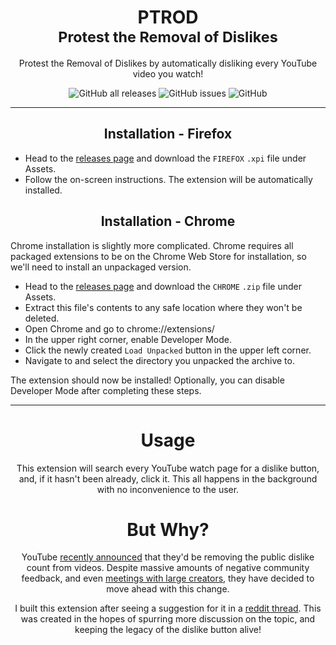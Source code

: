<div align="center">
  
  # PTROD<br><sup>Protest the Removal of Dislikes</sup>

  Protest the Removal of Dislikes by automatically disliking every YouTube video you watch!
  
  ![GitHub all releases](https://img.shields.io/github/downloads/droyti/ptrod/total?color=blueviolet&style=for-the-badge&)
  ![GitHub issues](https://img.shields.io/github/issues/droyti/ptrod?color=blueviolet&style=for-the-badge)
  ![GitHub](https://img.shields.io/github/license/droyti/ptrod?color=blueviolet&style=for-the-badge)
  
  -----
  
  ## Installation - Firefox
  
  <div align="left">
    
  * Head to the [releases page](https://github.com/droyti/ptrod/releases) and download the `FIREFOX` `.xpi` file under Assets.
  * Follow the on-screen instructions. The extension will be automatically installed.
    
  </div>
  
  ## Installation - Chrome
  
  <div align="left">
    
  Chrome installation is slightly more complicated. Chrome requires all packaged extensions to be on the Chrome Web Store for installation, so we'll need to install an unpackaged version.
  
  * Head to the [releases page](https://github.com/droyti/ptrod/releases) and download the `CHROME` `.zip` file under Assets.
  * Extract this file's contents to any safe location where they won't be deleted.
  * Open Chrome and go to chrome://extensions/
  * In the upper right corner, enable Developer Mode.
  * Click the newly created `Load Unpacked` button in the upper left corner.
  * Navigate to and select the directory you unpacked the archive to.
  
  The extension should now be installed! Optionally, you can disable Developer Mode after completing these steps.
    
  </div>
  
  -----
  
  # Usage
  
  This extension will search every YouTube watch page for a dislike button, and, if it hasn't been already, click it. This all happens in the background with no inconvenience to the user.
  
  # But Why?
  
  YouTube [recently announced](https://twitter.com/TeamYouTube/status/1458482029817860096) that they'd be removing the public dislike count from videos. Despite massive amounts of negative community feedback, and even [meetings with large creators](https://twitter.com/linusgsebastian/status/1464627802985037831), they have decided to move ahead with this change.
  
  I built this extension after seeing a suggestion for it in a [reddit thread](https://www.reddit.com/r/LivestreamFail/comments/r3hifl/according_to_linus_sebastian_ltt_youtube_ignored/hmby9iw/?context=10000). This was created in the hopes of spurring more discussion on the topic, and keeping the legacy of the dislike button alive!
  
</div>

